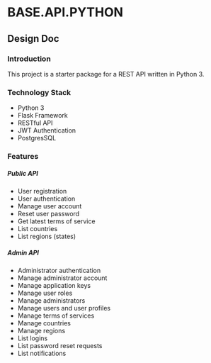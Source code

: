 # BASE.API.PYTHON
## Design Doc

### Introduction

This project is a starter package for a REST API written in Python 3.

### Technology Stack

* Python 3
* Flask Framework
* RESTful API
* JWT Authentication
* PostgresSQL

### Features

##### Public API
* User registration
* User authentication
* Manage user account
* Reset user password
* Get latest terms of service
* List countries
* List regions (states)

##### Admin API
* Administrator authentication
* Manage administrator account
* Manage application keys
* Manage user roles
* Manage administrators
* Manage users and user profiles
* Manage terms of services
* Manage countries
* Manage regions
* List logins
* List password reset requests
* List notifications
